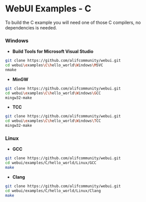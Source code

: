 
# WebUI Examples - C

To build the C example you will need one of those C compilers, no dependencies is needed.

### Windows

- **Build Tools for Microsoft Visual Studio**
```sh
git clone https://github.com/alifcommunity/webui.git
cd webui\examples\C\hello_world\Windows\MSVC
nmake
```

- **MinGW**
```sh
git clone https://github.com/alifcommunity/webui.git
cd webui\examples\C\hello_world\Windows\GCC
mingw32-make
```

- **TCC**
```sh
git clone https://github.com/alifcommunity/webui.git
cd webui\examples\C\hello_world\Windows\TCC
mingw32-make
```

### Linux

- **GCC**
```sh
git clone https://github.com/alifcommunity/webui.git
cd webui/examples/C/hello_world/Linux/GCC
make
```

- **Clang**
```sh
git clone https://github.com/alifcommunity/webui.git
cd webui/examples/C/hello_world/Linux/Clang
make
```
